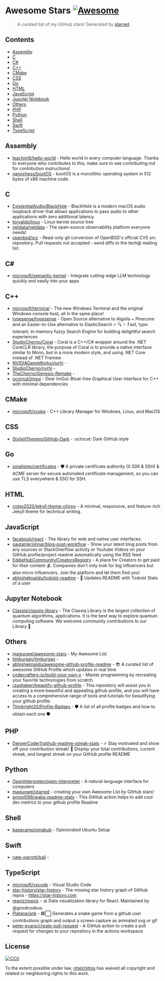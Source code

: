 <!--lint disable awesome-contributing awesome-license awesome-list-item match-punctuation no-repeat-punctuation no-undefined-references awesome-spell-check-->
# Awesome Stars [![Awesome](https://awesome.re/badge.svg)](https://github.com/sindresorhus/awesome)

> A curated list of my GitHub stars! Generated by [starred](https://github.com/maguowei/starred).

## Contents

- [Assembly](#assembly)
- [C](#c)
- [C#](#c#)
- [C++](#c++)
- [CMake](#cmake)
- [CSS](#css)
- [Go](#go)
- [HTML](#html)
- [JavaScript](#javascript)
- [Jupyter Notebook](#jupyter-notebook)
- [Others](#others)
- [PHP](#php)
- [Python](#python)
- [Shell](#shell)
- [Swift](#swift)
- [TypeScript](#typescript)

## Assembly 

- [leachim6/hello-world](https://github.com/leachim6/hello-world) - Hello world in every computer language.  Thanks to everyone who contributes to this, make sure to see contributing.md for contribution instructions!
- [nanochess/bootOS](https://github.com/nanochess/bootOS) - bootOS is a monolithic operating system in 512 bytes of x86 machine code.

## C 

- [ExistentialAudio/BlackHole](https://github.com/ExistentialAudio/BlackHole) - BlackHole is a modern macOS audio loopback driver that allows applications to pass audio to other applications with zero additional latency.
- [torvalds/linux](https://github.com/torvalds/linux) - Linux kernel source tree
- [netdata/netdata](https://github.com/netdata/netdata) - The open-source observability platform everyone needs!
- [openbsd/src](https://github.com/openbsd/src) - Read-only git conversion of OpenBSD's official CVS src repository. Pull requests not accepted - send diffs to the tech@ mailing list.

## C# # 

- [microsoft/semantic-kernel](https://github.com/microsoft/semantic-kernel) - Integrate cutting-edge LLM technology quickly and easily into your apps

## C++ 

- [microsoft/terminal](https://github.com/microsoft/terminal) - The new Windows Terminal and the original Windows console host, all in the same place!
- [typesense/typesense](https://github.com/typesense/typesense) - Open Source alternative to Algolia + Pinecone and an Easier-to-Use alternative to ElasticSearch ⚡ 🔍 ✨ Fast, typo tolerant, in-memory fuzzy Search Engine for building delightful search experiences
- [StudioCherno/Coral](https://github.com/StudioCherno/Coral) - Coral is a C++/C# wrapper around the .NET CoreCLR library, the purpose of Coral is to provide a native interface similar to Mono, but in a more modern style, and using .NET Core instead of .NET Framew
- [NVIDIAGameWorks/nvrhi](https://github.com/NVIDIAGameWorks/nvrhi) - 
- [StudioCherno/nvrhi](https://github.com/StudioCherno/nvrhi) - 
- [TheCherno/Genesis-Remake](https://github.com/TheCherno/Genesis-Remake) - 
- [ocornut/imgui](https://github.com/ocornut/imgui) - Dear ImGui: Bloat-free Graphical User interface for C++ with minimal dependencies

## CMake 

- [microsoft/vcpkg](https://github.com/microsoft/vcpkg) - C++ Library Manager for Windows, Linux, and MacOS

## CSS 

- [StylishThemes/GitHub-Dark](https://github.com/StylishThemes/GitHub-Dark) - :octocat: Dark GitHub style

## Go 

- [smallstep/certificates](https://github.com/smallstep/certificates) - 🛡️ A private certificate authority (X.509 & SSH) & ACME server for secure automated certificate management, so you can use TLS everywhere & SSO for SSH.

## HTML 

- [cotes2020/jekyll-theme-chirpy](https://github.com/cotes2020/jekyll-theme-chirpy) - A minimal, responsive, and feature-rich Jekyll theme for technical writing.

## JavaScript 

- [facebook/react](https://github.com/facebook/react) - The library for web and native user interfaces.
- [gautamkrishnar/blog-post-workflow](https://github.com/gautamkrishnar/blog-post-workflow) - Show your latest blog posts from any sources or StackOverflow activity or Youtube Videos on your GitHub profile/project readme automatically using the RSS feed
- [EddieHubCommunity/CreatorsRegistry](https://github.com/EddieHubCommunity/CreatorsRegistry) - A place for Creators to get paid for their content 💰. Companies don't only look for big influencers but also micro influencers. Join the platform and let them find you!
- [abhisheknaiidu/todoist-readme](https://github.com/abhisheknaiidu/todoist-readme) - 🚧 Updates README with Todoist Stats of a user

## Jupyter Notebook 

- [Classiq/classiq-library](https://github.com/Classiq/classiq-library) - The Classiq Library is the largest collection of quantum algorithms, applications. It is the best way to explore quantum computing software. We welcome community contributions to our Library 🙌

## Others 

- [maguowei/awesome-stars](https://github.com/maguowei/awesome-stars) - My Awesome List
- [timburgan/timburgan](https://github.com/timburgan/timburgan) - 
- [abhisheknaiidu/awesome-github-profile-readme](https://github.com/abhisheknaiidu/awesome-github-profile-readme) - 😎 A curated list of awesome GitHub Profile which updates in real time
- [codecrafters-io/build-your-own-x](https://github.com/codecrafters-io/build-your-own-x) - Master programming by recreating your favorite technologies from scratch.
- [rzashakeri/beautify-github-profile](https://github.com/rzashakeri/beautify-github-profile) - This repository will assist you in creating a more beautiful and appealing github profile, and you will have access to a comprehensive range of tools and tutorials for beautifying your github profile.
- [Thinkright20/Profile-Badges](https://github.com/Thinkright20/Profile-Badges) - 🛡️ A list of all profile badges and how to obtain each one 🛡️

## PHP 

- [DenverCoder1/github-readme-streak-stats](https://github.com/DenverCoder1/github-readme-streak-stats) - 🔥 Stay motivated and show off your contribution streak! 🌟 Display your total contributions, current streak, and longest streak on your GitHub profile README

## Python 

- [OpenInterpreter/open-interpreter](https://github.com/OpenInterpreter/open-interpreter) - A natural language interface for computers
- [maguowei/starred](https://github.com/maguowei/starred) - creating your own Awesome List by GitHub stars!
- [anmol098/waka-readme-stats](https://github.com/anmol098/waka-readme-stats) - This GitHub action helps to add cool dev metrics to your github profile Readme

## Shell 

- [basecamp/omakub](https://github.com/basecamp/omakub) - Opinionated Ubuntu Setup

## Swift 

- [nate-parrott/ball](https://github.com/nate-parrott/ball) - 

## TypeScript 

- [microsoft/vscode](https://github.com/microsoft/vscode) - Visual Studio Code
- [star-history/star-history](https://github.com/star-history/star-history) - The missing star history graph of GitHub repos - https://star-history.com
- [reaviz/reaviz](https://github.com/reaviz/reaviz) - 📊 Data visualization library for React. Maintained by @goodcodeus.
- [Platane/snk](https://github.com/Platane/snk) - 🟩⬜ Generates a snake game from a github user contributions graph and output a screen capture as animated svg or gif
- [peter-evans/create-pull-request](https://github.com/peter-evans/create-pull-request) - A GitHub action to create a pull request for changes to your repository in the actions workspace


## License

[![CC0](http://mirrors.creativecommons.org/presskit/buttons/88x31/svg/cc-zero.svg)](https://creativecommons.org/publicdomain/zero/1.0/)

To the extent possible under law, [nhelchitnis](https://github.com/nhelchitnis) has waived all copyright and related or neighboring rights to this work.

